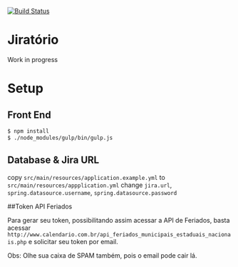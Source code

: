 [![Build Status](https://travis-ci.org/LeonardoFerreiraa/jirareport.svg?branch=master)](https://travis-ci.org/LeonardoFerreiraa/jirareport)

# Jiratório

Work in progress

# Setup

## Front End

```bash
$ npm install
$ ./node_modules/gulp/bin/gulp.js
```

## Database & Jira URL

copy `src/main/resources/application.example.yml` to `src/main/resources/appplication.yml` 
change `jira.url`, `spring.datasource.username`, `spring.datasource.password`


##Token API Feriados

Para gerar seu token, possibilitando assim acessar a API de Feriados, basta acessar `http://www.calendario.com.br/api_feriados_municipais_estaduais_nacionais.php` e solicitar seu token por email.

Obs: Olhe sua caixa de SPAM também, pois o email pode cair lá. 